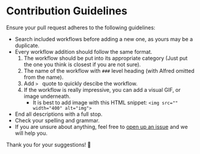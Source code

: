 # Contribution Guidelines
Ensure your pull request adheres to the following guidelines:

- Search included workflows before adding a new one, as yours may be a duplicate.
- Every workflow addition should follow the same format.
	1. The workflow should be put into its appropriate category (Just put the one you think is closest if you are not sure).
	2. The name of the workflow with `###` level heading (with Alfred omitted from the name).
	3. Add `> ` quote to quickly descibe the workflow.
	4. If the workflow is really impressive, you can add a visual GIF, or image underneath.
		- It is best to add image with this HTML snippet: `<img src="" width="400" alt="img">`
- End all descriptions with a full stop.
- Check your spelling and grammar.
- If you are unsure about anything, feel free to [open up an issue](https://github.com/learn-anything/alfred-workflows/issues/new) and we will help you.

Thank you for your suggestions! 💜